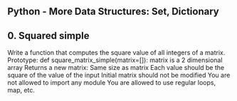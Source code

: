 ## Python - More Data Structures: Set, Dictionary

## 0. Squared simple
Write a function that computes the square value of all integers of a matrix.
        Prototype: def square_matrix_simple(matrix=[]):
        matrix is a 2 dimensional array
        Returns a new matrix:
        Same size as matrix
        Each value should be the square of the value of the input
        Initial matrix should not be modified
        You are not allowed to import any module
        You are allowed to use regular loops, map, etc.
